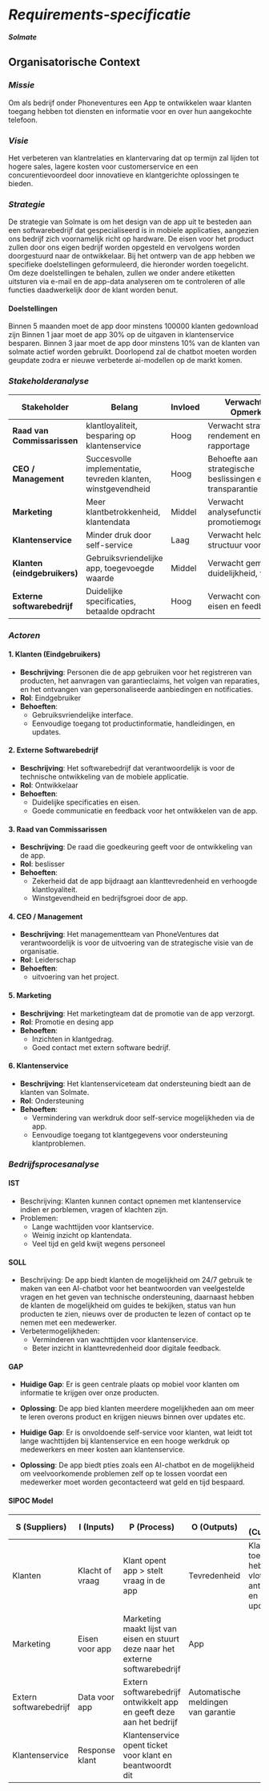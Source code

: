 # _Requirements-specificatie_
***Solmate***


## Organisatorische Context

### _Missie_
Om als bedrijf onder Phoneventures een App te ontwikkelen waar klanten toegang hebben tot diensten en informatie voor en over hun aangekochte telefoon.

### _Visie_
Het verbeteren van klantrelaties en klantervaring dat op termijn zal lijden tot hogere sales, lagere kosten voor customerservice en een concurentievoordeel door innovatieve en klantgerichte oplossingen te bieden.

### _Strategie_
De strategie van Solmate is om het design van de app uit te besteden aan een softwarebedrijf dat gespecialiseerd is in mobiele applicaties, aangezien ons bedrijf zich voornamelijk richt op hardware. De eisen voor het product zullen door ons eigen bedrijf worden opgesteld en vervolgens worden doorgestuurd naar de ontwikkelaar.
Bij het ontwerp van de app hebben we specifieke doelstellingen geformuleerd, die hieronder worden toegelicht. Om deze doelstellingen te behalen, zullen we onder andere etiketten uitsturen via e-mail en de app-data analyseren om te controleren of alle functies daadwerkelijk door de klant worden benut.

#### Doelstellingen
Binnen 5 maanden moet de app door minstens 100000 klanten gedownload zijn
Binnen 1 jaar moet de app 30% op de uitgaven in klantenservice besparen.
Binnen 3 jaar moet de app door minstens 10% van de klanten van solmate actief worden gebruikt.
Doorlopend zal de chatbot moeten worden geupdate zodra er nieuwe verbeterde ai-modellen op de markt komen.

### _Stakeholderanalyse_

| Stakeholder              | Belang                                                   | Invloed  | Verwachting / Opmerking                                     |
|--------------------------|----------------------------------------------------------|----------|-------------------------------------------------------------|
| **Raad van Commissarissen**  |  klantloyaliteit, besparing op klantenservice                                     | Hoog     | Verwacht strategisch rendement en rapportage               |
| **CEO / Management**        | Succesvolle implementatie, tevreden klanten, winstgevendheid | Hoog     | Behoefte aan strategische beslissingen en transparantie     |
| **Marketing**               | Meer klantbetrokkenheid, klantendata                 | Middel   | Verwacht analysefuncties en promotiemogelijkheden           |
| **Klantenservice**          | Minder druk door self-service      | Laag     | Verwacht heldere structuur voor klanten                     |        |
| **Klanten (eindgebruikers)**| Gebruiksvriendelijke app,  toegevoegde waarde    | Middel   | Verwacht gemak, duidelijkheid, veiligheid                   |
| **Externe softwarebedrijf** | Duidelijke specificaties, betaalde opdracht              | Hoog     | Verwacht concrete eisen en feedback                        |

### _Actoren_

#### 1. **Klanten (Eindgebruikers)**
- **Beschrijving**: Personen die de app gebruiken voor het registreren van producten, het aanvragen van garantieclaims, het volgen van reparaties, en het ontvangen van gepersonaliseerde aanbiedingen en notificaties.
- **Rol**: Eindgebruiker
- **Behoeften**:
  - Gebruiksvriendelijke interface.
  - Eenvoudige toegang tot productinformatie, handleidingen, en updates.

#### 2. **Externe Softwarebedrijf**
- **Beschrijving**: Het softwarebedrijf dat verantwoordelijk is voor de technische ontwikkeling van de mobiele applicatie.
- **Rol**: Ontwikkelaar 
- **Behoeften**:
  - Duidelijke specificaties en eisen.
  - Goede communicatie en feedback voor het ontwikkelen van de app.

#### 3. **Raad van Commissarissen**
- **Beschrijving**: De raad die goedkeuring geeft voor de ontwikkeling van de app.
- **Rol**: beslisser
- **Behoeften**:
  - Zekerheid dat de app bijdraagt aan klanttevredenheid en verhoogde klantloyaliteit.
  - Winstgevendheid en bedrijfsgroei door de app.

#### 4. **CEO / Management**
- **Beschrijving**: Het managementteam van PhoneVentures dat verantwoordelijk is voor de uitvoering van de strategische visie van de organisatie.
- **Rol**: Leiderschap
- **Behoeften**:
  - uitvoering van het project.

#### 5. **Marketing**
- **Beschrijving**: Het marketingteam dat de promotie van de app verzorgt.
- **Rol**: Promotie en desing app
- **Behoeften**:
  - Inzichten in klantgedrag.
  - Goed contact met extern software bedrijf.


#### 6. Klantenservice
- **Beschrijving**: Het klantenserviceteam dat ondersteuning biedt aan de klanten van Solmate.
- **Rol**: Ondersteuning
- **Behoeften**:
  - Vermindering van werkdruk door self-service mogelijkheden via de app.
  - Eenvoudige toegang tot klantgegevens voor ondersteuning klantproblemen.


### _Bedrijfsprocesanalyse_

#### IST
- Beschrijving: Klanten kunnen contact opnemen met klantenservice indien er porblemen, vragen of klachten zijn.
- Problemen:
  - Lange wachttijden voor klantservice.
  - Weinig inzicht op klantendata.
  - Veel tijd en geld kwijt wegens personeel

#### SOLL
- Beschrijving: De app biedt klanten de mogelijkheid om 24/7 gebruik te maken van een AI-chatbot voor het beantwoorden van veelgestelde vragen en het geven van technische ondersteuning, daarnaast hebben de klanten de mogelijkheid om guides te bekijken, status van hun producten te zien, nieuws over de producten te lezen of contact op te nemen met een medewerker.
- Verbetermogelijkheden:
  - Verminderen van wachttijden voor klantenservice.
  - Beter inzicht in klanttevredenheid door digitale feedback.


#### GAP

- **Huidige Gap**: Er is geen centrale plaats op mobiel voor klanten om informatie te krijgen over onze producten.
- **Oplossing**: De app bied klanten meerdere mogelijkheden aan om meer te leren overons product en krijgen nieuws binnen over updates etc.

- **Huidige Gap**: Er is onvoldoende self-service voor klanten, wat leidt tot lange wachttijden bij klantenservice en een hooge werkdruk op medewerkers en meer kosten aan klantenservice.
- **Oplossing**: De app biedt pties zoals een AI-chatbot en de mogelijkheid om veelvoorkomende problemen zelf op te lossen voordat een medewerker moet worden gecontacteerd wat geld en tijd bespaard.

#### SIPOC Model


| **S (Suppliers)**                 | **I (Inputs)**                             | **P (Process)**                                                                 | **O (Outputs)**                                 | **C (Customers)**                                          |
|-----------------------------------|-------------------------------------------|-------------------------------------------------------------------------------|-------------------------------------------------|------------------------------------------------------------|
| Klanten                           | Klacht of vraag                           | Klant opent app > stelt vraag in de app                                       | Tevredenheid                                    | Klanten die toegang hebben tot vlotte antwoorden en relevante updates. |
| Marketing                         | Eisen voor app                            | Marketing maakt lijst van eisen en stuurt deze naar het externe softwarebedrijf | App                                              |                                                            |
| Extern softwarebedrijf           | Data voor app                             | Extern softwarebedrijf ontwikkelt app en geeft deze aan het bedrijf            | Automatische meldingen van garantie             |                                                            |
| Klantenservice                    | Response klant                            | Klantenservice opent ticket voor klant en beantwoordt dit                      |                                                 |                                                            |







